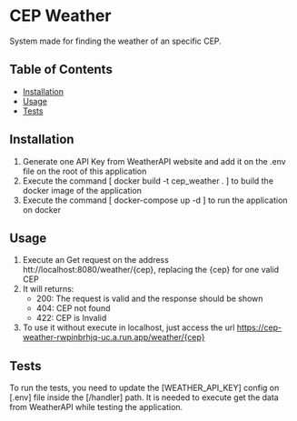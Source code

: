 # CEP Weather

System made for finding the weather of an specific CEP.

## Table of Contents

- [Installation](#installation)
- [Usage](#usage)
- [Tests](#tests)

## Installation

1. Generate one API Key from WeatherAPI website and add it on the .env file on the root of this application
2. Execute the command [ docker build -t cep_weather . ] to build the docker image of the application
3. Execute the command [ docker-compose  up -d ] to run the application on docker

## Usage

1. Execute an Get request on the address htt://localhost:8080/weather/{cep}, replacing the {cep} for one valid CEP
2. It will returns:
    - 200: The request is valid and the response should be shown
    - 404: CEP not found
    - 422: CEP is Invalid
3. To use it without execute in localhost, just access the url https://cep-weather-rwpinbrhjq-uc.a.run.app/weather/{cep}

## Tests

To run the tests, you need to update the [WEATHER_API_KEY] config on [.env] file inside the [/handler] path.
It is needed to execute get the data from WeatherAPI while testing the application.